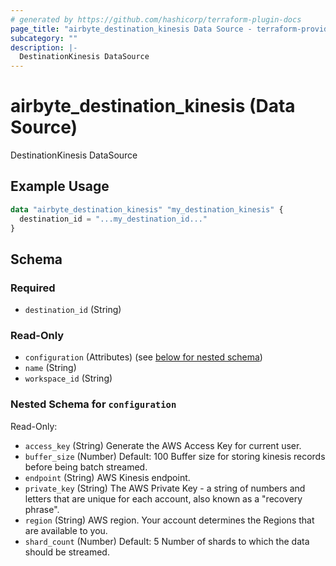 ```yaml
---
# generated by https://github.com/hashicorp/terraform-plugin-docs
page_title: "airbyte_destination_kinesis Data Source - terraform-provider-airbyte"
subcategory: ""
description: |-
  DestinationKinesis DataSource
---
```


# airbyte_destination_kinesis (Data Source)

DestinationKinesis DataSource

## Example Usage

```terraform
data "airbyte_destination_kinesis" "my_destination_kinesis" {
  destination_id = "...my_destination_id..."
}
```

<!-- schema generated by tfplugindocs -->
## Schema

### Required

- `destination_id` (String)

### Read-Only

- `configuration` (Attributes) (see [below for nested schema](#nestedatt--configuration))
- `name` (String)
- `workspace_id` (String)

<a id="nestedatt--configuration"></a>
### Nested Schema for `configuration`

Read-Only:

- `access_key` (String) Generate the AWS Access Key for current user.
- `buffer_size` (Number) Default: 100
Buffer size for storing kinesis records before being batch streamed.
- `endpoint` (String) AWS Kinesis endpoint.
- `private_key` (String) The AWS Private Key - a string of numbers and letters that are unique for each account, also known as a "recovery phrase".
- `region` (String) AWS region. Your account determines the Regions that are available to you.
- `shard_count` (Number) Default: 5
Number of shards to which the data should be streamed.


